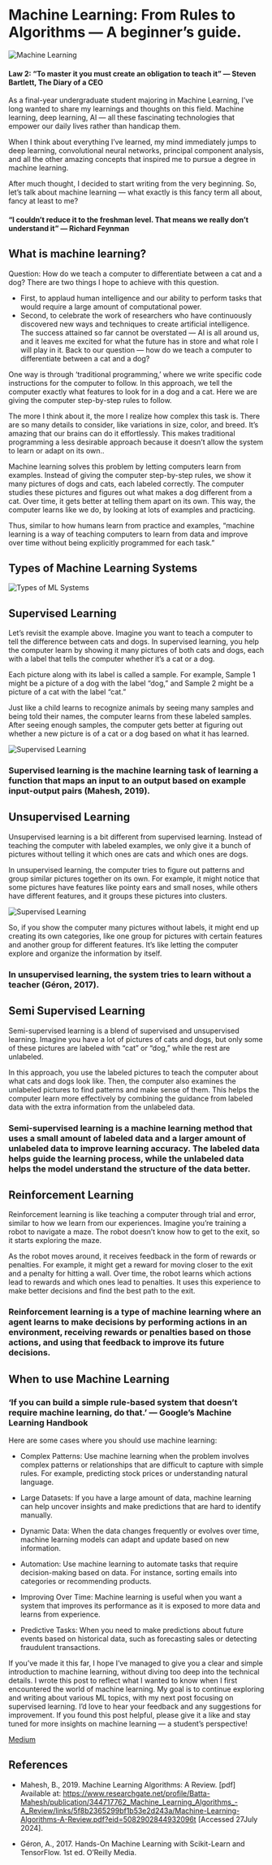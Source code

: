 # Machine Learning: From Rules to Algorithms — A beginner’s guide.

![Machine Learning](src/cover.png)

#### Law 2: “To master it you must create an obligation to teach it” — Steven Bartlett, The Diary of a CEO

As a final-year undergraduate student majoring in Machine Learning, I’ve long wanted to share my learnings and thoughts on this field. Machine learning, deep learning, AI — all these fascinating technologies that empower our daily lives rather than handicap them.

When I think about everything I’ve learned, my mind immediately jumps to deep learning, convolutional neural networks, principal component analysis, and all the other amazing concepts that inspired me to pursue a degree in machine learning.

After much thought, I decided to start writing from the very beginning. So, let’s talk about machine learning — what exactly is this fancy term all about, fancy at least to me?

#### “I couldn’t reduce it to the freshman level. That means we really don’t understand it” — Richard Feynman

## What is machine learning?

Question: How do we teach a computer to differentiate between a cat and a dog? There are two things I hope to achieve with this question.

- First, to applaud human intelligence and our ability to perform tasks that would require a large amount of computational power.
- Second, to celebrate the work of researchers who have continuously discovered new ways and techniques to create artificial intelligence. The success attained so far cannot be overstated — AI is all around us, and it leaves me excited for what the future has in store and what role I will play in it.
Back to our question — how do we teach a computer to differentiate between a cat and a dog?

One way is through ‘traditional programming,’ where we write specific code instructions for the computer to follow. In this approach, we tell the computer exactly what features to look for in a dog and a cat. Here we are giving the computer step-by-step rules to follow.

The more I think about it, the more I realize how complex this task is. There are so many details to consider, like variations in size, color, and breed. It’s amazing that our brains can do it effortlessly. This makes traditional programming a less desirable approach because it doesn’t allow the system to learn or adapt on its own..

Machine learning solves this problem by letting computers learn from examples. Instead of giving the computer step-by-step rules, we show it many pictures of dogs and cats, each labeled correctly. The computer studies these pictures and figures out what makes a dog different from a cat. Over time, it gets better at telling them apart on its own. This way, the computer learns like we do, by looking at lots of examples and practicing.

Thus, similar to how humans learn from practice and examples, “machine learning is a way of teaching computers to learn from data and improve over time without being explicitly programmed for each task.”

## Types of Machine Learning Systems

![Types of ML Systems](src/types.png)

## Supervised Learning

Let’s revisit the example above. Imagine you want to teach a computer to tell the difference between cats and dogs. In supervised learning, you help the computer learn by showing it many pictures of both cats and dogs, each with a label that tells the computer whether it’s a cat or a dog.

Each picture along with its label is called a sample. For example, Sample 1 might be a picture of a dog with the label “dog,” and Sample 2 might be a picture of a cat with the label “cat.”

Just like a child learns to recognize animals by seeing many samples and being told their names, the computer learns from these labeled samples. After seeing enough samples, the computer gets better at figuring out whether a new picture is of a cat or a dog based on what it has learned.

![Supervised Learning](src/supervised_learning.png)

### Supervised learning is the machine learning task of learning a function that maps an input to an output based on example input-output pairs (Mahesh, 2019).

## Unsupervised Learning

Unsupervised learning is a bit different from supervised learning. Instead of teaching the computer with labeled examples, we only give it a bunch of pictures without telling it which ones are cats and which ones are dogs.

In unsupervised learning, the computer tries to figure out patterns and group similar pictures together on its own. For example, it might notice that some pictures have features like pointy ears and small noses, while others have different features, and it groups these pictures into clusters.

![Supervised Learning](src/unsupervised_learning.png)

So, if you show the computer many pictures without labels, it might end up creating its own categories, like one group for pictures with certain features and another group for different features. It’s like letting the computer explore and organize the information by itself.

### In unsupervised learning, the system tries to learn without a teacher (Géron, 2017).

## Semi Supervised Learning

Semi-supervised learning is a blend of supervised and unsupervised learning. Imagine you have a lot of pictures of cats and dogs, but only some of these pictures are labeled with “cat” or “dog,” while the rest are unlabeled.

In this approach, you use the labeled pictures to teach the computer about what cats and dogs look like. Then, the computer also examines the unlabeled pictures to find patterns and make sense of them. This helps the computer learn more effectively by combining the guidance from labeled data with the extra information from the unlabeled data.

### Semi-supervised learning is a machine learning method that uses a small amount of labeled data and a larger amount of unlabeled data to improve learning accuracy. The labeled data helps guide the learning process, while the unlabeled data helps the model understand the structure of the data better.

## Reinforcement Learning

Reinforcement learning is like teaching a computer through trial and error, similar to how we learn from our experiences. Imagine you’re training a robot to navigate a maze. The robot doesn’t know how to get to the exit, so it starts exploring the maze.

As the robot moves around, it receives feedback in the form of rewards or penalties. For example, it might get a reward for moving closer to the exit and a penalty for hitting a wall. Over time, the robot learns which actions lead to rewards and which ones lead to penalties. It uses this experience to make better decisions and find the best path to the exit.

### Reinforcement learning is a type of machine learning where an agent learns to make decisions by performing actions in an environment, receiving rewards or penalties based on those actions, and using that feedback to improve its future decisions.

## When to use Machine Learning

### ‘If you can build a simple rule-based system that doesn’t require machine learning, do that.’ — Google’s Machine Learning Handbook

Here are some cases where you should use machine learning:

- Complex Patterns: Use machine learning when the problem involves complex patterns or relationships that are difficult to capture with simple rules. For example, predicting stock prices or understanding natural language.

- Large Datasets: If you have a large amount of data, machine learning can help uncover insights and make predictions that are hard to identify manually.

- Dynamic Data: When the data changes frequently or evolves over time, machine learning models can adapt and update based on new information.

- Automation: Use machine learning to automate tasks that require decision-making based on data. For instance, sorting emails into categories or recommending products.

- Improving Over Time: Machine learning is useful when you want a system that improves its performance as it is exposed to more data and learns from experience.

- Predictive Tasks: When you need to make predictions about future events based on historical data, such as forecasting sales or detecting fraudulent transactions.

If you’ve made it this far, I hope I’ve managed to give you a clear and simple introduction to machine learning, without diving too deep into the technical details. I wrote this post to reflect what I wanted to know when I first encountered the world of machine learning. My goal is to continue exploring and writing about various ML topics, with my next post focusing on supervised learning. I’d love to hear your feedback and any suggestions for improvement. If you found this post helpful, please give it a like and stay tuned for more insights on machine learning — a student’s perspective!

[Medium](https://medium.com/@k.boafo/machine-learning-from-rules-to-algorithms-a-beginners-guide-130d7f1cdbfa)

## References

- Mahesh, B., 2019. Machine Learning Algorithms: A Review. [pdf] Available at: https://www.researchgate.net/profile/Batta-Mahesh/publication/344717762_Machine_Learning_Algorithms_-A_Review/links/5f8b2365299bf1b53e2d243a/Machine-Learning-Algorithms-A-Review.pdf?eid=5082902844932096t [Accessed 27July 2024].

- Géron, A., 2017. Hands-On Machine Learning with Scikit-Learn and TensorFlow. 1st ed. O’Reilly Media.